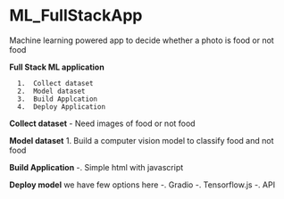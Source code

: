 # ML_FullStackApp
Machine learning powered app to decide whether a photo is food or not food



   **Full Stack ML application**
   
      1.  Collect dataset
      2.  Model dataset
      3.  Build Applcation
      4.  Deploy Application
      
      
   **Collect dataset**
      - Need images of food or not food
     
   **Model dataset**
      1.  Build a computer vision model to classify food and not food
      
   **Build Application**
      -.  Simple html with javascript
      
   **Deploy model**
       we have few options here
       -. Gradio
         -. Tensorflow.js
           -. API
      
      
